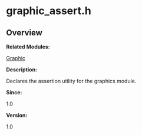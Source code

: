 # graphic\_assert.h<a name="ZH-CN_TOPIC_0000001055039484"></a>

## **Overview**<a name="section149308990093525"></a>

**Related Modules:**

[Graphic](Graphic.md)

**Description:**

Declares the assertion utility for the graphics module. 

**Since:**

1.0

**Version:**

1.0

